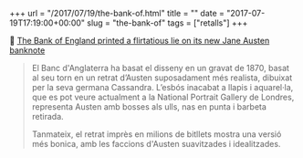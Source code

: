 +++
url = "/2017/07/19/the-bank-of.html"
title = ""
date = "2017-07-19T17:19:00+00:00"
slug = "the-bank-of"
tags = ["retalls"]
+++

📎 [The Bank of England printed a flirtatious lie on its new Jane Austen banknote](https://qz.com/1032117/janeausten200-jane-austen-is-on-the-new-uk-banknote/)

> El Banc d'Anglaterra ha basat el disseny en un gravat de 1870, basat al seu torn en un retrat d’Austen suposadament més realista, dibuixat per la seva germana Cassandra. L’esbós inacabat a llapis i aquarel·la, que es pot veure actualment a la National Portrait Gallery de Londres, representa Austen amb bosses als ulls, nas en punta i barbeta retirada.
>
> Tanmateix, el retrat imprès en milions de bitllets mostra una versió més bonica, amb les faccions d'Austen suavitzades i idealitzades.
